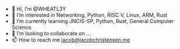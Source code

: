 - 👋 Hi, I’m @WHEATL3Y
- 👀 I’m interested in Networking, Python, RISC V, Linux, ARM, Rust
- 🌱 I’m currently learning JNCIS-SP, Python, Rust, General Computer Science
- 💞️ I’m looking to collaborate on ...
- 📫 How to reach me jacob@jacobchristensen.me

<!---
WHEATL3Y/WHEATL3Y is a ✨ special ✨ repository because its `README.md` (this file) appears on your GitHub profile.
You can click the Preview link to take a look at your changes.
--->
